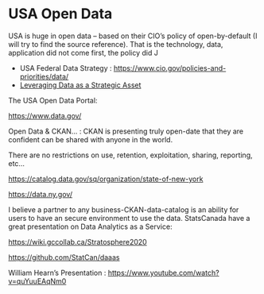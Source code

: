# USA Open Data

USA is huge in open data – based on their CIO’s policy of open-by-default (I will try to find the source reference). That is the technology, data, application did not come first, the policy did J

- USA     Federal Data Strategy : https://www.cio.gov/policies-and-priorities/data/     
- [Leveraging Data as      a Strategic Asset](https://www.performance.gov/CAP/leveragingdata/)

 

The USA Open Data Portal: 

https://www.data.gov/

 

Open Data & CKAN… : CKAN is presenting truly open-date that they are confident can be shared with anyone in the world.

There are no restrictions on use, retention, exploitation, sharing, reporting, etc…

https://catalog.data.gov/sq/organization/state-of-new-york 

 

https://data.ny.gov/

 

I believe a partner to any business-CKAN-data-catalog is an ability for users to have an secure environment to use the data. StatsCanada have a great presentation on Data Analytics as a Service:

https://wiki.gccollab.ca/Stratosphere2020

https://github.com/StatCan/daaas

William Hearn’s Presentation : https://www.youtube.com/watch?v=quYuuEAqNm0